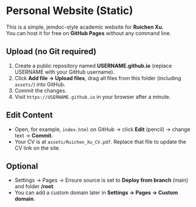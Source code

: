 
# Personal Website (Static)

This is a simple, jemdoc-style academic website for **Ruichen Xu**.  
You can host it for free on **GitHub Pages** without any command line.

## Upload (no Git required)

1. Create a public repository named **USERNAME.github.io** (replace USERNAME with your GitHub username).
2. Click **Add file → Upload files**, drag all files from this folder (including `assets/`) into GitHub.
3. Commit the changes.
4. Visit `https://USERNAME.github.io` in your browser after a minute.

## Edit Content
- Open, for example, `index.html` on GitHub → click **Edit** (pencil) → change text → **Commit**.
- Your CV is at `assets/Ruichen_Xu_CV.pdf`. Replace that file to update the CV link on the site.

## Optional
- Settings → Pages → Ensure source is set to **Deploy from branch** (main) and folder **/root**.
- You can add a custom domain later in **Settings → Pages → Custom domain**.
